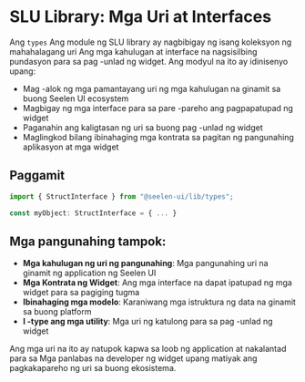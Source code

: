 # **SLU Library: Mga Uri at Interfaces**

Ang `types` Ang module ng SLU library ay nagbibigay ng isang koleksyon ng
mahahalagang uri Ang mga kahulugan at interface na nagsisilbing pundasyon para
sa pag -unlad ng widget. Ang modyul na ito ay idinisenyo upang:

- Mag -alok ng mga pamantayang uri ng mga kahulugan na ginamit sa buong Seelen
  UI ecosystem
- Magbigay ng mga interface para sa pare -pareho ang pagpapatupad ng widget
- Paganahin ang kaligtasan ng uri sa buong pag -unlad ng widget
- Maglingkod bilang ibinahaging mga kontrata sa pagitan ng pangunahing
  aplikasyon at mga widget

## **Paggamit**

```ts
import { StructInterface } from "@seelen-ui/lib/types";

const myObject: StructInterface = { ... }
```

## **Mga pangunahing tampok:**

- **Mga kahulugan ng uri ng pangunahing**: Mga pangunahing uri na ginamit ng
  application ng Seelen UI
- **Mga Kontrata ng Widget**: Ang mga interface na dapat ipatupad ng mga widget
  para sa pagiging tugma
- **Ibinahaging mga modelo**: Karaniwang mga istruktura ng data na ginamit sa
  buong platform
- **I -type ang mga utility**: Mga uri ng katulong para sa pag -unlad ng widget

Ang mga uri na ito ay natupok kapwa sa loob ng application at nakalantad para sa
Mga panlabas na developer ng widget upang matiyak ang pagkakapareho ng uri sa
buong ekosistema.
